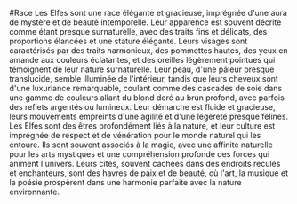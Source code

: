 #Race
Les Elfes sont une race élégante et gracieuse, imprégnée d'une aura de mystère et de beauté intemporelle. Leur apparence est souvent décrite comme étant presque surnaturelle, avec des traits fins et délicats, des proportions élancées et une stature élégante. Leurs visages sont caractérisés par des traits harmonieux, des pommettes hautes, des yeux en amande aux couleurs éclatantes, et des oreilles légèrement pointues qui témoignent de leur nature surnaturelle.
Leur peau, d'une pâleur presque translucide, semble illuminée de l'intérieur, tandis que leurs cheveux sont d'une luxuriance remarquable, coulant comme des cascades de soie dans une gamme de couleurs allant du blond doré au brun profond, avec parfois des reflets argentés ou lumineux. Leur démarche est fluide et gracieuse, leurs mouvements empreints d'une agilité et d'une légèreté presque félines.
Les Elfes sont des êtres profondément liés à la nature, et leur culture est imprégnée de respect et de vénération pour le monde naturel qui les entoure. Ils sont souvent associés à la magie, avec une affinité naturelle pour les arts mystiques et une compréhension profonde des forces qui animent l'univers. Leurs cités, souvent cachées dans des endroits reculés et enchanteurs, sont des havres de paix et de beauté, où l'art, la musique et la poésie prospèrent dans une harmonie parfaite avec la nature environnante.